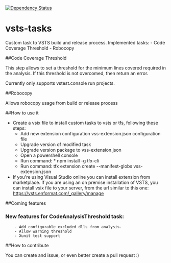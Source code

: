 [![Dependency Status](https://gemnasium.com/badges/github.com/enformat/vsts-tasks.svg)](https://gemnasium.com/github.com/enformat/vsts-tasks)


# vsts-tasks
Custom task to VSTS build and release process. Implemented tasks:
    - Code Coverage Threshold
    - Robocopy

##Code Coverage Threshold

This step allows to set a threshold for the minimum lines covered required in the analysis. If this threshold is not overcomed, then return an error.

Currently only supports vstest.console run projects.

##Robocopy

Allows robocopy usage from build or release process

##How to use it

- Create a vsix file to install custom tasks to vsts or tfs, following these steps:
    * Add new extension configuration vss-extension.json configuration file
    * Upgrade version of modified task
    * Upgrade version package to vss-extension.json
    * Open a powershell console
    * Run command: * npm install -g tfx-cli
    * Run command: tfx extension create --manifest-globs vss-extension.json
- If you're using Visual Studio online you can install extension from marketplace. If you are using an on premise installation of VSTS, you can install vsix file to your server, from the url similar to this one: https://vsts.enformat.com/_gallery/manage

##Coming features

### New features for CodeAnalysisThreshold task:
        - Add configurable excluded dlls from analysis.
        - Allow warning threshold
        - Xunit test support

##How to contribute

You can create and issue, or even better create a pull request :)